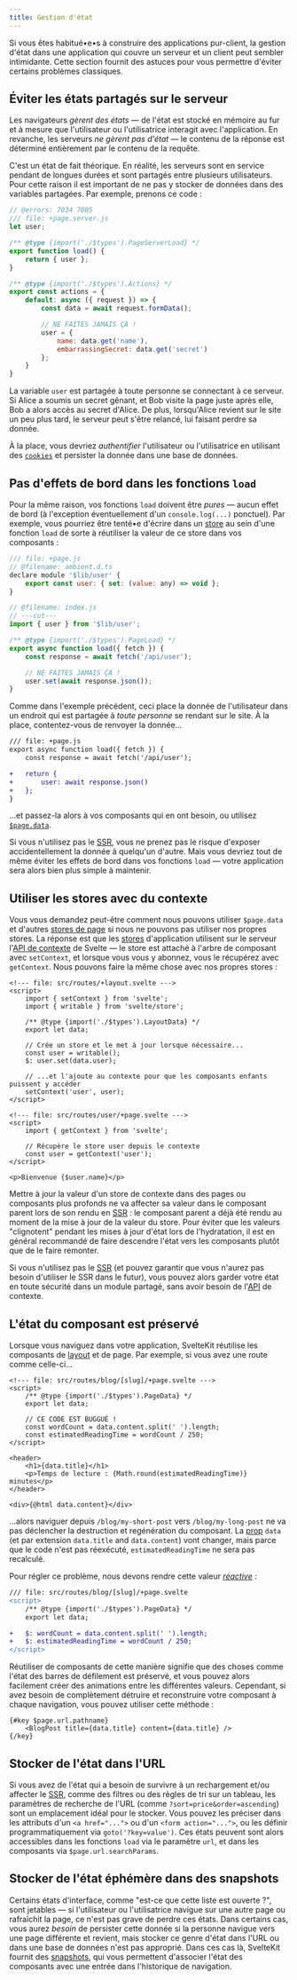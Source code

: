 ```yaml
---
title: Gestion d'état
---
```


Si vous êtes habitué•e•s à construire des applications pur-client, la gestion d'état dans une application qui couvre un serveur et un client peut sembler intimidante. Cette section fournit des astuces pour vous permettre d'éviter certains problèmes classiques.

## Éviter les états partagés sur le serveur

Les navigateurs _gèrent des états_ — de l'état est stocké en mémoire au fur et à mesure que l'utilisateur ou l'utilisatrice interagit avec l'application. En revanche, les serveurs _ne gèrent pas d'état_ — le contenu de la réponse est déterminé entièrement par le contenu de la requête.

C'est un état de fait théorique. En réalité, les serveurs sont en service pendant de longues durées et sont partagés entre plusieurs utilisateurs. Pour cette raison il est important de ne pas y stocker de données dans des variables partagées. Par exemple, prenons ce code :

```js
// @errors: 7034 7005
/// file: +page.server.js
let user;

/** @type {import('./$types').PageServerLoad} */
export function load() {
	return { user };
}

/** @type {import('./$types').Actions} */
export const actions = {
	default: async ({ request }) => {
		const data = await request.formData();

		// NE FAITES JAMAIS ÇA !
		user = {
			name: data.get('name'),
			embarrassingSecret: data.get('secret')
		};
	}
}
```

La variable `user` est partagée à toute personne se connectant à ce serveur. Si Alice a soumis un secret gênant, et Bob visite la page juste après elle, Bob a alors accès au secret d'Alice. De plus, lorsqu'Alice revient sur le site un peu plus tard, le serveur peut s'être relancé, lui faisant perdre sa donnée.

À la place, vous devriez _authentifier_ l'utilisateur ou l'utilisatrice en utilisant des [`cookies`](load#cookies) et persister la donnée dans une base de données.

## Pas d'effets de bord dans les fonctions `load`

Pour la même raison, vos fonctions `load` doivent être _pures_ — aucun effet de bord (à l'exception éventuellement d'un `console.log(...)` ponctuel). Par exemple, vous pourriez être tenté•e d'écrire dans un <span class="vo">[store](PUBLIC_SVELTE_SITE_URL/docs/sveltejs#store)</span> au sein d'une fonction `load` de sorte à réutiliser la valeur de ce store dans vos composants :

```js
/// file: +page.js
// @filename: ambient.d.ts
declare module '$lib/user' {
	export const user: { set: (value: any) => void };
}

// @filename: index.js
// ---cut---
import { user } from '$lib/user';

/** @type {import('./$types').PageLoad} */
export async function load({ fetch }) {
	const response = await fetch('/api/user');

	// NE FAITES JAMAIS ÇA !
	user.set(await response.json());
}
```

Comme dans l'exemple précédent, ceci place la donnée de l'utilisateur dans un endroit qui est partagée à _toute personne_ se rendant sur le site. À la place, contentez-vous de renvoyer la donnée...

```diff
/// file: +page.js
export async function load({ fetch }) {
	const response = await fetch('/api/user');

+	return {
+		user: await response.json()
+	};
}
```

...et passez-la alors à vos composants qui en ont besoin, ou utilisez [`$page.data`](load#$page-data).

Si vous n'utilisez pas le <span class="vo">[SSR](PUBLIC_SVELTE_SITE_URL/docs/web#server-side-rendering)</span>, vous ne prenez pas le risque d'exposer accidentellement la donnée à quelqu'un d'autre. Mais vous devriez tout de même éviter les effets de bord dans vos fonctions `load` — votre application sera alors bien plus simple à maintenir.

## Utiliser les stores avec du contexte

Vous vous demandez peut-être comment nous pouvons utiliser `$page.data` et d'autres [stores de page](modules#$app-stores) si nous ne pouvons pas utiliser nos propres stores. La réponse est que les <span class="vo">[stores](PUBLIC_SVELTE_SITE_URL/docs/sveltejs#store)</span> d'application utilisent sur le serveur l'[API de contexte](PUBLIC_LEARN_SITE_URL/tutorial/context-api) de Svelte — le store est attaché à l'arbre de composant avec `setContext`, et lorsque vous vous y abonnez, vous le récupérez avec `getContext`. Nous pouvons faire la même chose avec nos propres stores :

```svelte
<!--- file: src/routes/+layout.svelte --->
<script>
	import { setContext } from 'svelte';
	import { writable } from 'svelte/store';

	/** @type {import('./$types').LayoutData} */
	export let data;

	// Crée un store et le met à jour lorsque nécessaire...
	const user = writable();
	$: user.set(data.user);

	// ...et l'ajoute au contexte pour que les composants enfants puissent y accéder
	setContext('user', user);
</script>
```

```svelte
<!--- file: src/routes/user/+page.svelte --->
<script>
	import { getContext } from 'svelte';

	// Récupère le store user depuis le contexte
	const user = getContext('user');
</script>

<p>Bienvenue {$user.name}</p>
```

Mettre à jour la valeur d'un store de contexte dans des pages ou composants plus profonds ne va affecter sa valeur dans le composant parent lors de son rendu en <span class="vo">[SSR](PUBLIC_SVELTE_SITE_URL/docs/web#server-side-rendering)</span> : le composant parent a déjà été rendu au moment de la mise à jour de la valeur du store. Pour éviter que les valeurs "clignotent" pendant les mises à jour d'état lors de l'hydratation, il est en général recommandé de faire descendre l'état vers les composants plutôt que de le faire remonter.

Si vous n'utilisez pas le <span class="vo">[SSR](PUBLIC_SVELTE_SITE_URL/docs/web#server-side-rendering)</span> (et pouvez garantir que vous n'aurez pas besoin d'utiliser le SSR dans le futur), vous pouvez alors garder votre état en toute sécurité dans un module partagé, sans avoir besoin de l'<span class="vo">[API](PUBLIC_SVELTE_SITE_URL/docs/development#api)</span> de contexte.

## L'état du composant est préservé

Lorsque vous naviguez dans votre application, SvelteKit réutilise les composants de <span class="vo">[layout](PUBLIC_SVELTE_SITE_URL/docs/web#layout)</span> et de page. Par exemple, si vous avez une route comme celle-ci...

```svelte
<!--- file: src/routes/blog/[slug]/+page.svelte --->
<script>
	/** @type {import('./$types').PageData} */
	export let data;

	// CE CODE EST BUGGUÉ !
	const wordCount = data.content.split(' ').length;
	const estimatedReadingTime = wordCount / 250;
</script>

<header>
	<h1>{data.title}</h1>
	<p>Temps de lecture : {Math.round(estimatedReadingTime)} minutes</p>
</header>

<div>{@html data.content}</div>
```

...alors naviguer depuis `/blog/my-short-post` vers `/blog/my-long-post` ne va pas déclencher la destruction et regénération du composant. La <span class="vo">[prop](PUBLIC_SVELTE_SITE_URL/docs/sveltejs#prop)</span> `data` (et par extension `data.title` and `data.content`) vont changer, mais parce que le code n'est pas réexécuté, `estimatedReadingTime` ne sera pas recalculé.

Pour régler ce problème, nous devons rendre cette valeur [_réactive_](PUBLIC_LEARN_SITE_URL/tutorial/reactive-assignments) :

```diff
/// file: src/routes/blog/[slug]/+page.svelte
<script>
	/** @type {import('./$types').PageData} */
	export let data;

+	$: wordCount = data.content.split(' ').length;
+	$: estimatedReadingTime = wordCount / 250;
</script>
```

Réutiliser de composants de cette manière signifie que des choses comme l'état des barres de défilement est préservé, et vous pouvez alors facilement créer des animations entre les différentes valeurs. Cependant, si avez besoin de complètement détruire et reconstruire votre composant à chaque navigation, vous pouvez utiliser cette méthode :

```svelte
{#key $page.url.pathname}
	<BlogPost title={data.title} content={data.title} />
{/key}
```

## Stocker de l'état dans l'URL

Si vous avez de l'état qui a besoin de survivre à un rechargement et/ou affecter le <span class="vo">[SSR](PUBLIC_SVELTE_SITE_URL/docs/web#server-side-rendering)</span>, comme des filtres ou des règles de tri sur un tableau, les paramètres de recherche de l'URL (comme `?sort=price&order=ascending`) sont un emplacement idéal pour le stocker. Vous pouvez les préciser dans les attributs d'un `<a href="...">` ou d'un `<form action="...">`, ou les définir programmatiquement via `goto('?key=value')`. Ces états peuvent sont alors accessibles dans les fonctions `load` via le paramètre `url`, et dans les composants via `$page.url.searchParams`.

## Stocker de l'état éphémère dans des snapshots

Certains états d'interface, comme "est-ce que cette liste est ouverte ?", sont jetables — si l'utilisateur ou l'utilisatrice navigue sur une autre page ou rafraîchit la page, ce n'est pas grave de perdre ces états. Dans certains cas, vous aurez _besoin_ de persister cette donnée si la personne navigue vers une page différente et revient, mais stocker ce genre d'état dans l'URL ou dans une base de données n'est pas approprié. Dans ces cas là, SvelteKit fournit des [snapshots](snapshots), qui vous permettent d'associer l'état des composants avec une entrée dans l'historique de navigation.

